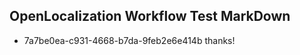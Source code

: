 ## OpenLocalization Workflow Test MarkDown
* 7a7be0ea-c931-4668-b7da-9feb2e6e414b thanks!

<!--HONumber=Sep16_HO1-->


